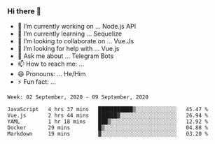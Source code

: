### Hi there 👋

- 🔭 I’m currently working on ... Node.js API
- 🌱 I’m currently learning ... Sequelize
- 👯 I’m looking to collaborate on ... Vue.Js
- 🤔 I’m looking for help with ... Vue.js
- 💬 Ask me about ... Telegram Bots 
- 📫 How to reach me: ... 
- 😄 Pronouns: ... He/Him
- ⚡ Fun fact: ... 


<!--START_SECTION:waka-->
```text
Week: 02 September, 2020 - 09 September, 2020

JavaScript   4 hrs 37 mins   ███████████▒░░░░░░░░░░░░░   45.47 % 
Vue.js       2 hrs 44 mins   ██████▓░░░░░░░░░░░░░░░░░░   26.94 % 
YAML         1 hr 18 mins    ███▒░░░░░░░░░░░░░░░░░░░░░   12.92 % 
Docker       29 mins         █▒░░░░░░░░░░░░░░░░░░░░░░░   04.88 % 
Markdown     19 mins         ▓░░░░░░░░░░░░░░░░░░░░░░░░   03.20 % 
```
<!--END_SECTION:waka-->

<!--
**therealstein/therealstein** is a ✨ _special_ ✨ repository because its `README.md` (this file) appears on your GitHub profile.

Here are some ideas to get you started:

- 🔭 I’m currently working on ...
- 🌱 I’m currently learning ...
- 👯 I’m looking to collaborate on ...
- 🤔 I’m looking for help with ...
- 💬 Ask me about ...
- 📫 How to reach me: ...
- 😄 Pronouns: ...
- ⚡ Fun fact: ...
-->
